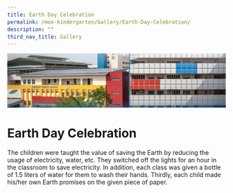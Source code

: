 ```yaml
---
title: Earth Day Celebration
permalink: /moe-kindergarten/Gallery/Earth-Day-Celebration/
description: ""
third_nav_title: Gallery
---
```

![](/images/mk%20kindergarten.jpg)

Earth Day Celebration
=====================

The children were taught the value of saving the Earth by reducing the usage of electricity, water, etc. They switched off the lights for an hour in the classroom to save electricity. In addition, each class was given a bottle of 1.5 liters of water for them to wash their hands. Thirdly, each child made his/her own Earth promises on the given piece of paper.